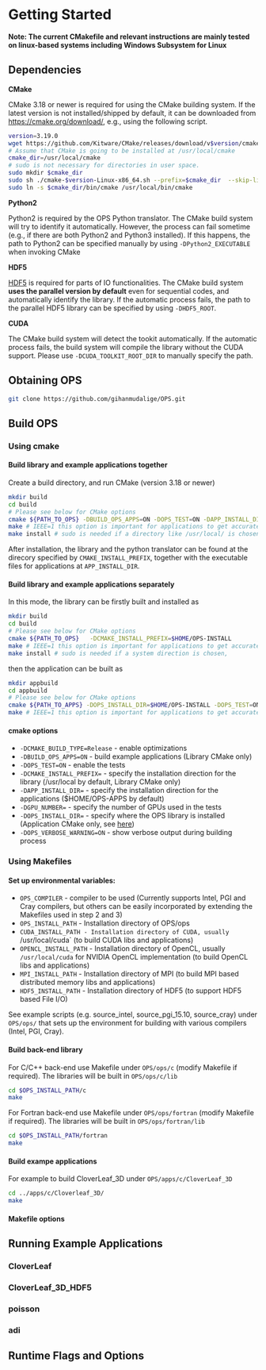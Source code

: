# Getting Started

**Note: The current CMakefile and relevant instructions are mainly tested on linux-based systems including Windows Subsystem for Linux**

## Dependencies

  **CMake**

CMake 3.18 or newer is required for using the CMake building system. If the latest version is not installed/shipped by default, it can be downloaded from https://cmake.org/download/, e.g., using the following script.
  ```bash
  version=3.19.0
  wget https://github.com/Kitware/CMake/releases/download/v$version/cmake-$version-Linux-x86_64.sh
  # Assume that CMake is going to be installed at /usr/local/cmake
  cmake_dir=/usr/local/cmake
  # sudo is not necessary for directories in user space.
  sudo mkdir $cmake_dir
  sudo sh ./cmake-$version-Linux-x86_64.sh --prefix=$cmake_dir  --skip-license
  sudo ln -s $cmake_dir/bin/cmake /usr/local/bin/cmake
  ```

 **Python2**

Python2 is required by the OPS Python translator. The CMake build system will try to identify it automatically. However, the process can fail sometime (e.g., if there are both Python2 and Python3 installed). If this happens, the path to Python2 can be specified manually by using `-DPython2_EXECUTABLE` when invoking CMake

 **HDF5**

[HDF5](https://www.hdfgroup.org/solutions/hdf5) is required for parts of IO functionalities. The CMake build system **uses the parallel version by default** even for sequential codes, and automatically identify the library. If the automatic process fails, the path to the parallel HDF5 library can be specified by using `-DHDF5_ROOT`.

 **CUDA**

The CMake build system will detect the tookit automatically. If the automatic process fails, the build system will compile the library without the CUDA support.  Please use `-DCUDA_TOOLKIT_ROOT_DIR` to manually specify the path.

## Obtaining OPS
```bash
git clone https://github.com/gihanmudalige/OPS.git
```
    
## Build OPS
### Using cmake
#### Build library and example applications together

  Create a build directory, and run CMake (version 3.18 or newer)
  ```bash
  mkdir build
  cd build
  # Please see below for CMake options
  cmake ${PATH_TO_OPS} -DBUILD_OPS_APPS=ON -DOPS_TEST=ON -DAPP_INSTALL_DIR=$HOME/OPS-APP -DCMAKE_INSTALL_PREFIX=$HOME/OPS-INSTALL -DGPU_NUMBER=1
  make # IEEE=1 this option is important for applications to get accurate results
  make install # sudo is needed if a directory like /usr/local/ is chosen.
  ```
After installation, the library and the python translator can be found at the direcory specified by `CMAKE_INSTALL_PREFIX`, together with the executable files for applications at `APP_INSTALL_DIR`.

####  Build library and example applications separately

In this mode, the library can be firstly built and installed as

```bash
mkdir build
cd build
# Please see below for CMake options
cmake ${PATH_TO_OPS}   -DCMAKE_INSTALL_PREFIX=$HOME/OPS-INSTALL
make # IEEE=1 this option is important for applications to get accurate results
make install # sudo is needed if a system direction is chosen,
```
then the application can be built as

```bash
mkdir appbuild
cd appbuild
# Please see below for CMake options
cmake ${PATH_TO_APPS} -DOPS_INSTALL_DIR=$HOME/OPS-INSTALL -DOPS_TEST=ON -DAPP_INSTALL_DIR=$HOME/OPS-APP -DGPU_NUMBER=1
make # IEEE=1 this option is important for applications to get accurate results
```
<!-- #### Tests

A few tasks for testing codes can be run by
```bash
make test
```
The current tests are mainly based on the applications.
-->

#### cmake options

  * `-DCMAKE_BUILD_TYPE=Release` - enable optimizations
  * `-DBUILD_OPS_APPS=ON` - build example applications (Library CMake only)
  * `-DOPS_TEST=ON` - enable the tests
  * `-DCMAKE_INSTALL_PREFIX=` - specify the installation direction for the library (/usr/local by default, Library CMake only)
  * `-DAPP_INSTALL_DIR=` - specify the installation direction for the applications ($HOME/OPS-APPS by default)
  * `-DGPU_NUMBER=` - specify the number of GPUs used in the tests
  * `-DOPS_INSTALL_DIR=` - specify where the OPS library is installed (Application CMake only, see [here](#build-the-library-and-example-applications-separately))
  * `-DOPS_VERBOSE_WARNING=ON` - show verbose output during building process
  <!-- * `-DHDF5_PREFER_PARALLEL=ON` - build using parallel HDF5, rather than serial HDF5 libraries -->
  <!-- * `-DBUILD_OPS_FROTRAN=ON` - enable building OPS Fortran libraries. -->

<!-- 1. Set up environmental variables:
* `CUDA_PATH` - Installation directory of CUDA, usually `/usr/local/cuda` (to build CUDA libs and applications, only needed if CUDA cannot be found in standard locations, or to enable OpenCL)
* `MPI_HOME` - Installation directory of MPI (to build MPI based distributed memory libs and applications) only needed if MPI not installed in standard locations
* `HDF5_ROOT` - Installation directory of HDF5 (to support HDF5 based File I/O) if HDF5 not installed in standard location -->

### Using Makefiles
#### Set up environmental variables:

  * `OPS_COMPILER` - compiler to be used (Currently supports Intel, PGI and Cray compilers, but others can be easily incorporated by extending the Makefiles used in step 2 and 3)
  * `OPS_INSTALL_PATH` - Installation directory of OPS/ops
  * `CUDA_INSTALL_PATH - Installation directory of CUDA, usually `/usr/local/cuda` (to build CUDA libs and applications)
  * `OPENCL_INSTALL_PATH` - Installation directory of OpenCL, usually `/usr/local/cuda` for NVIDIA OpenCL implementation (to build OpenCL libs and applications)
  * `MPI_INSTALL_PATH` - Installation directory of MPI (to build MPI based distributed memory libs and applications)
  * `HDF5_INSTALL_PATH` - Installation directory of HDF5 (to support HDF5 based File I/O)

See example scripts (e.g. source_intel, source_pgi_15.10, source_cray) under `OPS/ops/` that sets up the environment for building with various compilers (Intel, PGI, Cray).

#### Build back-end library
For C/C++ back-end use Makefile under `OPS/ops/c` (modify Makefile if required). The libraries will be built in `OPS/ops/c/lib`
```bash
cd $OPS_INSTALL_PATH/c
make
```
For Fortran back-end use Makefile under `OPS/ops/fortran` (modify Makefile if required). The libraries will be built in `OPS/ops/fortran/lib`
```bash
cd $OPS_INSTALL_PATH/fortran
make
```
#### Build exampe applications
For example to build CloverLeaf_3D under `OPS/apps/c/CloverLeaf_3D`
```bash  
cd ../apps/c/Cloverleaf_3D/
make
```  
#### Makefile options

## Running Example Applications
### CloverLeaf
### CloverLeaf_3D_HDF5
### poisson
### adi

## Runtime Flags and Options
